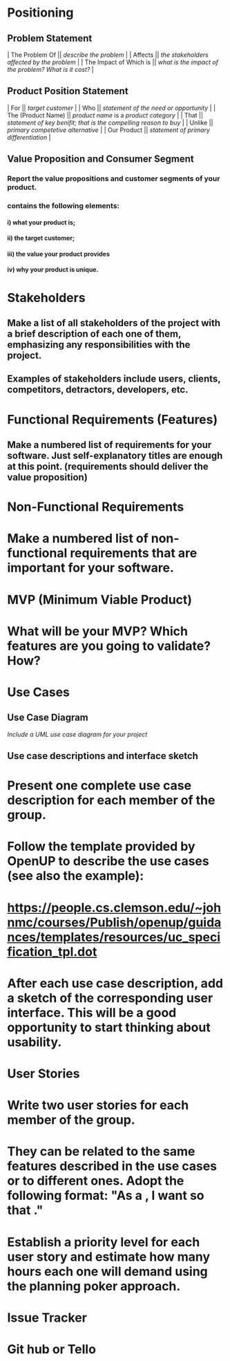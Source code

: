 # Positioning
##    Problem Statement
| The Problem Of || *describe the problem* |
| Affects || *the stakeholders affected by the problem* |
| The Impact of Which is || *what is the impact of the problem? What is it cost?* |

##    Product Position Statement
| For || *target customer* |
| Who || *statement of the need or opportunity* |
| The (Product Name) || *product name* is a *product category* |
| That || *statement of key benifit; that is the compelling reason to buy* |
| Unlike || *primary competetive alternative* |
| Our Product || *statement of primary differentiation* |

##    Value Proposition and Consumer Segment
### Report the value propositions and customer segments of your product.
### contains the following elements: 
#### i) what your product is; 
#### ii) the target customer; 
#### iii) the value your product provides
#### iv) why your product is unique.

# Stakeholders
## Make a list of all stakeholders of the project with a brief description of each one of them, emphasizing any responsibilities with the project. 
## Examples of stakeholders include users, clients, competitors, detractors, developers, etc.
# Functional Requirements (Features)
## Make a numbered list of requirements for your software. Just self-explanatory titles are enough at this point. (requirements should deliver the value proposition)

# Non-Functional Requirements
# Make a numbered list of non-functional requirements that are important for your software.

# MVP (Minimum Viable Product)
# What will be your MVP? Which features are you going to validate? How?

# Use Cases
##    Use Case Diagram
*Include a UML use case diagram for your project*
##    Use case descriptions and interface sketch
# Present one complete use case description for each member of the group.
# Follow the template provided by OpenUP to describe the use cases (see also the example):
# https://people.cs.clemson.edu/~johnmc/courses/Publish/openup/guidances/templates/resources/uc_specification_tpl.dot 
# After each use case description, add a sketch of the corresponding user interface. This will be a good opportunity to start thinking about usability. 

# User Stories
# Write two user stories for each member of the group. 
# They can be related to the same features described in the use cases or to different ones. Adopt the following format: "As a <ROLE>, I want <SOMETHING> so that <GOAL>." 
# Establish a priority level for each user story and estimate how many hours each one will demand using the planning poker approach. 

# Issue Tracker
# Git hub or Tello
